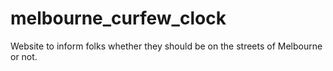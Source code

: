 # melbourne_curfew_clock
Website to inform folks whether they should be on the streets of Melbourne or not.
